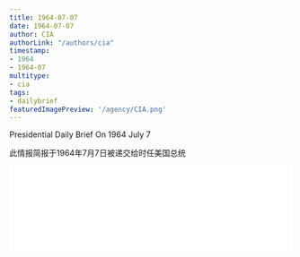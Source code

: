```yaml
---
title: 1964-07-07
date: 1964-07-07
author: CIA 
authorLink: "/authors/cia"
timestamp: 
- 1964
- 1964-07
multitype: 
- cia
tags: 
- dailybrief
featuredImagePreview: '/agency/CIA.png'
---
```



Presidential Daily Brief On 1964 July 7

此情报简报于1964年7月7日被递交给时任美国总统

<!--more-->





<div id="over" style="width:100%; overflow:hidden"> <iframe id="sFrame" name="sFrame" frameborder="no" border="0"  allowfullscreen marginwidth="0" scrolling="no" src = " /CIA/1964-07-07.html "  style = " position:absulute; width: 806px; top: 300;" > </iframe> </div>